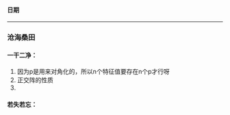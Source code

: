 #### **日期**


---
### **沧海桑田**

#### **一干二净**：
1. 因为p是用来对角化的，所以n个特征值要存在n个p才行呀
2. 正交阵的性质
3. 

#### **若失若忘**：





